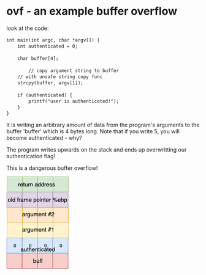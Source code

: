 # ovf - an example buffer overflow

look at the code:

```
int main(int argc, char *argv[]) {
	int authenticated = 0;

	char buffer[4];

    	// copy argument string to buffer
	// with unsafe string copy func
	strcpy(buffer, argv[1]);

	if (authenticated) {
		printf("user is authenticated!");
	}
}
```

It is writing an arbitrary amount of data from the program's arguments to the buffer 'buffer' which is 4 bytes long. Note that if you write 5, you will become authenticated - why?

The program writes upwards on the stack and ends up overwritting our authentication flag!

This is a dangerous buffer overflow!

![](stack.png)
